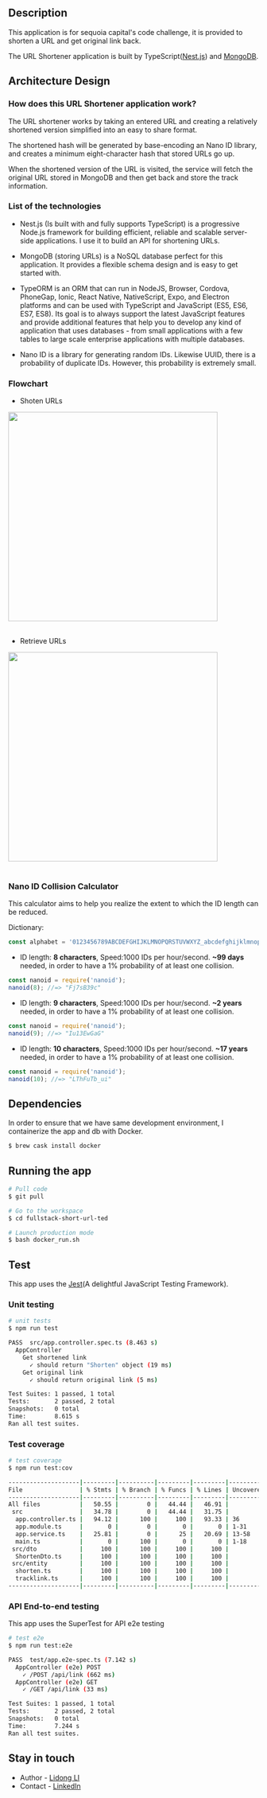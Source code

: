 ## Description

This application is for sequoia capital's code challenge, it is provided to shorten a URL and get original link back. 

The URL Shortener application is built by TypeScript([Nest.js](https://nestjs.com/)) and [MongoDB](https://www.mongodb.com/).

## Architecture Design

### How does this URL Shortener application work?
The URL shortener works by taking an entered URL and creating a relatively shortened version simplified into an easy to share format. 

The shortened hash will be generated by base-encoding an Nano ID library, and creates a minimum eight-character hash that stored URLs go up.

When the shortened version of the URL is visited, the service will fetch the original URL stored in MongoDB and then get back and store the track information.

### List of the technologies 

* Nest.js (Is built with and fully supports TypeScript)
is a progressive Node.js framework for building efficient, reliable and scalable server-side applications. I use it to build an API for shortening URLs.

* MongoDB (storing URLs)
is a NoSQL database perfect for this application. It provides a flexible schema design and is easy to get started with. 

* TypeORM
is an ORM that can run in NodeJS, Browser, Cordova, PhoneGap, Ionic, React Native, NativeScript, Expo, and Electron platforms and can be used with TypeScript and JavaScript (ES5, ES6, ES7, ES8). Its goal is to always support the latest JavaScript features and provide additional features that help you to develop any kind of application that uses databases - from small applications with a few tables to large scale enterprise applications with multiple databases.

* Nano ID
is a library for generating random IDs. Likewise UUID, there is a probability of duplicate IDs. However, this probability is extremely small.


### Flowchart
* Shoten URLs

<img src="./docs/shorten_url.png" alt="" width="421px">

<br />
<br />

* Retrieve URLs

<img src="./docs/retrieve_url.png" alt="" width="421px">

<br />
<br />


### Nano ID Collision Calculator

This calculator aims to help you realize the extent to which the ID length can be reduced.

Dictionary:
```js
const alphabet = '0123456789ABCDEFGHIJKLMNOPQRSTUVWXYZ_abcdefghijklmnopqrstuvwxyz-';
```

* ID length: **8 characters**, Speed:1000 IDs per hour/second. **~99 days** needed, in order to have a 1% probability of at least one collision.
```js
const nanoid = require('nanoid');
nanoid(8); //=> "Fj7sB39c"
```

* ID length: **9 characters**, Speed:1000 IDs per hour/second. **~2 years** needed, in order to have a 1% probability of at least one collision.
```js
const nanoid = require('nanoid');
nanoid(9); //=> "Iu13EwGaG"
```

* ID length: **10 characters**, Speed:1000 IDs per hour/second. **~17 years** needed, in order to have a 1% probability of at least one collision.
```js
const nanoid = require('nanoid');
nanoid(10); //=> "LThFuTb_ui"
```


## Dependencies

In order to ensure that we have same development environment, I containerize the app and db with Docker.

```bash
$ brew cask install docker
```

## Running the app

```bash
# Pull code
$ git pull

# Go to the workspace
$ cd fullstack-short-url-ted

# Launch production mode
$ bash docker_run.sh
```

## Test

This app uses the [Jest](https://jestjs.io/)(A delightful JavaScript Testing Framework).

### Unit testing

```bash
# unit tests
$ npm run test
```

```bash
PASS  src/app.controller.spec.ts (8.463 s)
  AppController
    Get shortened link
      ✓ should return "Shorten" object (19 ms)
    Get original link
      ✓ should return original link (5 ms)

Test Suites: 1 passed, 1 total
Tests:       2 passed, 2 total
Snapshots:   0 total
Time:        8.615 s
Ran all test suites.
```

### Test coverage
```bash
# test coverage
$ npm run test:cov
```

```bash
--------------------|---------|----------|---------|---------|-------------------
File                | % Stmts | % Branch | % Funcs | % Lines | Uncovered Line #s
--------------------|---------|----------|---------|---------|-------------------
All files           |   50.55 |        0 |   44.44 |   46.91 |
 src                |   34.78 |        0 |   44.44 |   31.75 |
  app.controller.ts |   94.12 |      100 |     100 |   93.33 | 36
  app.module.ts     |       0 |        0 |       0 |       0 | 1-31
  app.service.ts    |   25.81 |        0 |      25 |   20.69 | 13-58
  main.ts           |       0 |      100 |       0 |       0 | 1-18
 src/dto            |     100 |      100 |     100 |     100 |
  ShortenDto.ts     |     100 |      100 |     100 |     100 |
 src/entity         |     100 |      100 |     100 |     100 |
  shorten.ts        |     100 |      100 |     100 |     100 |
  tracklink.ts      |     100 |      100 |     100 |     100 |
--------------------|---------|----------|---------|---------|-------------------
```

### API End-to-end testing
This app uses the SuperTest for API e2e testing
```bash
# test e2e
$ npm run test:e2e
```
```bash
PASS  test/app.e2e-spec.ts (7.142 s)
  AppController (e2e) POST
    ✓ /POST /api/link (662 ms)
  AppController (e2e) GET
    ✓ /GET /api/link (33 ms)

Test Suites: 1 passed, 1 total
Tests:       2 passed, 2 total
Snapshots:   0 total
Time:        7.244 s
Ran all test suites.
```

## Stay in touch

- Author - [Lidong LI](https://www.lsmedm.com/)
- Contact - [LinkedIn](https://cn.linkedin.com/in/tedli)
